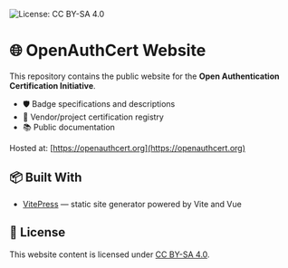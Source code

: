 ![License: CC BY-SA 4.0](https://img.shields.io/badge/License-CC%20BY--SA%204.0-lightgrey.svg)

# 🌐 OpenAuthCert Website

This repository contains the public website for the **Open Authentication Certification Initiative**.

- 🛡️ Badge specifications and descriptions
- 📜 Vendor/project certification registry
- 📚 Public documentation

Hosted at: [https://openauthcert.org](https://openauthcert.org)

## 📦 Built With

- [VitePress](https://vitepress.dev) — static site generator powered by Vite and Vue

## 📄 License

This website content is licensed under [CC BY-SA 4.0](https://creativecommons.org/licenses/by-sa/4.0/).
